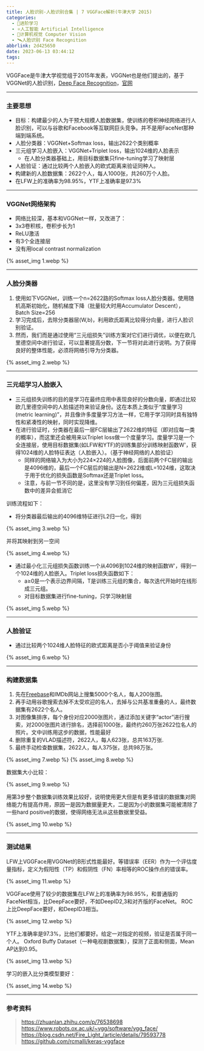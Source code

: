 ```yaml
---
title: 人脸识别-人脸识别合集 | 7 VGGFace解析(牛津大学 2015)
categories:
  - 🌙进阶学习
  - ⭐人工智能 Artificial Intelligence
  - 💫计算机视觉 Computer Vision
  - 🛰️人脸识别 Face Recognition
abbrlink: 2d425650
date: 2023-06-13 03:44:12
tags:
---
```


VGGFace是牛津大学视觉组于2015年发表，VGGNet也是他们提出的，基于VGGNet的人脸识别，[Deep Face Recognition](http://www.robots.ox.ac.uk/~vgg/publications/2015/Parkhi15/parkhi15.pdf)，[官网](https://www.robots.ox.ac.uk/~vgg/software/vgg_face/)

<!--more-->

***

### 主要思想

- 目标：构建最少的人为干预大规模人脸数据集，使训练的卷积神经网络进行人脸识别，可以与谷歌和Facebook等互联网巨头竞争。并不是用FaceNet那种端到端系统。
- 人脸分类器：VGGNet+Softmax loss，输出2622个类别概率
- 三元组学习人脸嵌入：VGGNet+Triplet loss，输出1024维的人脸表示
    - 在人脸分类器基础上，用目标数据集只fine-tuning学习了映射层
- 人脸验证：通过比较两个人脸嵌入的欧式距离来验证同种人。
- 构建新的人脸数据集：2622个人，每人1000张，共260万个人脸。
- 在LFW上的准确率为98.95%，YTF上准确率是97.3%

***

### VGGNet网络架构

- 网络比较深，基本和VGGNet一样，又改进了：
- 3x3卷积核，卷积步长为1
- ReLU激活
- 有3个全连接层
- 没有用local contrast normalization

{% asset_img 1.webp %}

***

### 人脸分类器

1. 使用如下VGGNet，训练一个n=2622路的Softmax loss人脸分类器。使用随机高斯初始化，随机梯度下降（批量较大时用Accumulator Descent），Batch Size=256
2. 学习完成后，去除分类器层(W,b)，利用欧氏距离比较得分向量，进行人脸识别验证。
3. 然而，我们而是通过使用“三元组损失”训练方案对它们进行调优，以便在欧几里德空间中进行验证，可以显著提高分数，下一节将对此进行说明。为了获得良好的整体性能，必须将网络引导为分类器。

{% asset_img 2.webp %}

***

### 三元组学习人脸嵌入

- 三元组损失训练的目的是学习在最终应用中表现良好的分数向量，即通过比较欧几里德空间中的人脸描述符来验证身份。这在本质上类似于“度量学习(metric learning)”，并且像许多度量学习方法一样，它用于学习同时具有独特性和紧凑性的映射，同时实现降维。
- 在进行验证时，分类器在最后一层FC层输出了2622维的特征（即对应每一类的概率），而这里还会被用来以Triplet loss做一个度量学习。度量学习是一个全连接层，使用目标数据集(如LFW和YTF)的训练集部分训练映射函数W'，获得1024维的人脸特征表达（人脸嵌入）。（基于神经网络的人脸验证）
    - 同样的网络输入为大小为224×224的人脸图像，后面前两个FC层的输出是4096维的，最后一个FC层后的输出是N=2622维或L=1024维，这取决于用于优化的损失函数是Softmax还是Triplet loss。
    - 注意，与前一节不同的是，这里没有学习到任何偏差，因为三元组损失函数中的差异会抵消它

训练流程如下：

- 将分类器最后输出的4096维特征进行L2归一化，得到

{% asset_img 3.webp %}

并将其映射到另一空间

{% asset_img 4.webp %}

- 通过最小化三元组损失函数训练一个从4096到1024维的映射函数W'，得到一个1024维的人脸嵌入。Triplet loss损失函数如下：
    - a≥0是一个表示边界间隔，T是训练三元组的集合，每次迭代开始时在线形成三元组。
    - 对目标数据集进行fine-tuning，只学习映射层

{% asset_img 5.webp %}

***

### 人脸验证

- 通过比较两个1024维人脸特征的欧式距离是否小于阈值来验证身份

{% asset_img 6.webp %}

***

### 构建数据集

1. 先在[Freebase](https://developers.google.com/freebase/)和IMDb网站上搜集5000个名人，每人200张图。
2. 再手动用谷歌搜索去掉不太受欢迎的名人，去掉与公共基准重叠的人，最终数据集有2622个名人。
3. 对图像集排序，每个身份对应2000张图片，通过添加关键字“actor”进行搜索，对2000张图片进行排名，选择前1000张，最终约260万张2622位名人的照片。文中训练用这步的数据，性能最好
4. 删除重复的VLAD描述符，2622人，每人623张，总共163万张.
5. 最终手动检查数据集，2622人，每人375张，总共98万张。

{% asset_img 7.webp %}
{% asset_img 8.webp %}

数据集大小比较：

{% asset_img 9.webp %}

用第3步整个数据集训练效果比较好，说明使用更大但是有更多错误的数据集对网络能力有提高作用，原因一是因为数据量更大，二是因为小的数据集可能被清除了一些hard positive的数据，使得网络无法从这些数据里受益。

{% asset_img 10.webp %}

***

### 测试结果

LFW上VGGFace用VGGNet的B形式性能最好。等错误率（EER）作为一个评估度量指标，定义为假阳性（TP）和假阴性（FN）率相等的ROC操作点的错误率。

{% asset_img 11.webp %}

VGGFace使用了较少的数据集在LFW上的准确率为98.95%，和普通版的FaceNet相当，比DeepFace要好，不如DeepID2,3和对齐版的FaceNet。
ROC上比DeepFace要好，和DeepID3相当。

{% asset_img 12.webp %}

YTF上准确率是97.3%，比他们都要好。给定一对指定的视频，验证是否属于同一个人。
Oxford Buffy Dataset（一种电视剧数据集），探测了正面和侧面，Mean AP达到0.95。

{% asset_img 13.webp %}

学习的嵌入比分类模型要好：

{% asset_img 14.webp %}

***

### 参考资料

> <https://zhuanlan.zhihu.com/p/76538698>
> <https://www.robots.ox.ac.uk/~vgg/software/vgg_face/>
> <https://blog.csdn.net/Fire_Light_/article/details/79593778>
> <https://github.com/rcmalli/keras-vggface>
